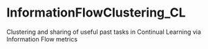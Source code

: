 # InformationFlowClustering_CL
Clustering and sharing of useful past tasks in Continual Learning via Information Flow metrics
